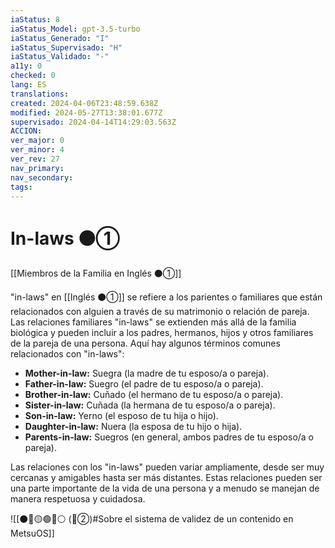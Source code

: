 ```yaml
---
iaStatus: 8
iaStatus_Model: gpt-3.5-turbo
iaStatus_Generado: "I"
iaStatus_Supervisado: "H"
iaStatus_Validado: "-"
a11y: 0
checked: 0
lang: ES
translations: 
created: 2024-04-06T23:48:59.638Z
modified: 2024-05-27T13:38:01.677Z
supervisado: 2024-04-14T14:29:03.563Z
ACCION: 
ver_major: 0
ver_minor: 4
ver_rev: 27
nav_primary: 
nav_secondary: 
tags:
---
```

# In-laws ⚫①

[[Miembros de la Familia en Inglés ⚫①]]

"in-laws" en [[Inglés ⚫①]] se refiere a los parientes o familiares que están relacionados con alguien a través de su matrimonio o relación de pareja. Las relaciones familiares "in-laws" se extienden más allá de la familia biológica y pueden incluir a los padres, hermanos, hijos y otros familiares de la pareja de una persona. Aquí hay algunos términos comunes relacionados con "in-laws":

- **Mother-in-law:** Suegra (la madre de tu esposo/a o pareja).
- **Father-in-law:** Suegro (el padre de tu esposo/a o pareja).
- **Brother-in-law:** Cuñado (el hermano de tu esposo/a o pareja).
- **Sister-in-law:** Cuñada (la hermana de tu esposo/a o pareja).
- **Son-in-law:** Yerno (el esposo de tu hija o hijo).
- **Daughter-in-law:** Nuera (la esposa de tu hijo o hija).
- **Parents-in-law:** Suegros (en general, ambos padres de tu esposo/a o pareja).

Las relaciones con los "in-laws" pueden variar ampliamente, desde ser muy cercanas y amigables hasta ser más distantes. Estas relaciones pueden ser una parte importante de la vida de una persona y a menudo se manejan de manera respetuosa y cuidadosa.

![[⚫🔴🟡🟢🔵⚪ (🔴②)#Sobre el sistema de validez de un contenido en MetsuOS]]